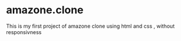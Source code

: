 # amazone.clone
This is my first project of amazone clone using html and css , without responsivness 
